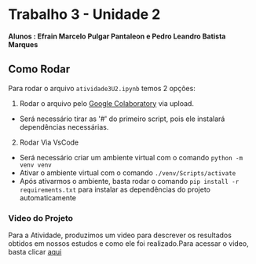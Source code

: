 # Trabalho 3 - Unidade 2

**Alunos : Efrain Marcelo Pulgar Pantaleon e Pedro Leandro Batista Marques**

## Como Rodar

Para rodar o arquivo ```atividade3U2.ipynb``` temos 2 opções:

1) Rodar o arquivo pelo [Google Colaboratory](https://colab.research.google.com/) via upload.
 - Será necessário tirar as '#' do primeiro script, pois ele instalará dependências necessárias.

2) Rodar Via VsCode
 - Será necessário criar um ambiente virtual com o comando ```python -m  venv venv```
 - Ativar o ambiente virtual com o comando ```./venv/Scripts/activate```
 - Após ativarmos o ambiente, basta rodar o comando ```pip install -r requirements.txt``` para instalar as dependências do projeto automaticamente

### Video do Projeto

Para a Atividade, produzimos um video para descrever os resultados obtidos em nossos estudos e como ele foi realizado.Para acessar o video, basta clicar [aqui]()
